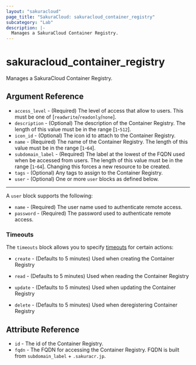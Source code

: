 ```yaml
---
layout: "sakuracloud"
page_title: "SakuraCloud: sakuracloud_container_registry"
subcategory: "Lab"
description: |-
  Manages a SakuraCloud Container Registry.
---
```


# sakuracloud_container_registry

Manages a SakuraCloud Container Registry.

## Argument Reference

* `access_level` - (Required) The level of access that allow to users. This must be one of [`readwrite`/`readonly`/`none`].
* `description` - (Optional) The description of the Container Registry. The length of this value must be in the range [`1`-`512`].
* `icon_id` - (Optional) The icon id to attach to the Container Registry.
* `name` - (Required) The name of the Container Registry. The length of this value must be in the range [`1`-`64`].
* `subdomain_label` - (Required) The label at the lowest of the FQDN used when be accessed from users. The length of this value must be in the range [`1`-`64`]. Changing this forces a new resource to be created.
* `tags` - (Optional) Any tags to assign to the Container Registry.
* `user` - (Optional) One or more `user` blocks as defined below.


---

A `user` block supports the following:

* `name` - (Required) The user name used to authenticate remote access.
* `password` - (Required) The password used to authenticate remote access.


### Timeouts

The `timeouts` block allows you to specify [timeouts](https://www.terraform.io/docs/configuration/resources.html#operation-timeouts) for certain actions:

* `create` - (Defaults to 5 minutes) Used when creating the Container Registry

* `read` -   (Defaults to 5 minutes) Used when reading the Container Registry

* `update` - (Defaults to 5 minutes) Used when updating the Container Registry

* `delete` - (Defaults to 5 minutes) Used when deregistering Container Registry



## Attribute Reference

* `id` - The id of the Container Registry.
* `fqdn` - The FQDN for accessing the Container Registry. FQDN is built from `subdomain_label` + `.sakuracr.jp`.




